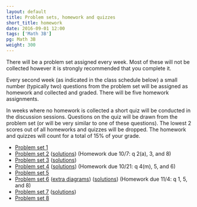 ```yaml
---
layout: default
title: Problem sets, homework and quizzes
short_title: homework
date: 2016-09-01 12:00
tags: ['Math 3B']
pg: Math 3B
weight: 300
---
```


There will be a problem set assigned every week. Most of these will not be collected however it is strongly recommended that you complete it.

Every second week (as indicated in the class schedule below) a small number (typically two) questions from the problem set will be assigned as homework and collected and graded. There will be five homework assignments.

In weeks where no homework is collected a short quiz will be conducted in the discussion sessions. Questions on the quiz will be drawn from the problem set (or will be very similar to one of these questions). The lowest 2 scores out of all homeworks and quizzes will be dropped. The homework and quizzes will count for a total of 15% of your grade.

- [Problem set 1][ps1]
- [Problem set 2][ps2] ([solutions](ps/ps2s.pdf)) (Homework due 10/7: q 2(a), 3, and 8)
- [Problem set 3][ps3] ([solutions](ps/ps3s.pdf))
- [Problem set 4][ps4] ([solutions](ps/ps4s.pdf)) (Homework due 10/21: q 4(m), 5, and 6)
- [Problem set 5][ps5]
- [Problem set 6][ps6] ([extra diagrams](ps/parabola_diagrams.pdf)) ([solutions](ps/ps6s.pdf)) (Homework due 11/4: q 1, 5, and 8)
- [Problem set 7][ps7] ([solutions](ps/ps7s.pdf))
- [Problem set 8][ps8]

[ps1]: ps/ps1.pdf
[ps2]: ps/ps2.pdf
[ps3]: ps/ps3.pdf
[ps4]: ps/ps4.pdf
[ps5]: ps/ps5.pdf
[ps6]: ps/ps6.pdf
[ps7]: ps/ps7.pdf
[ps8]: ps/ps8.pdf
